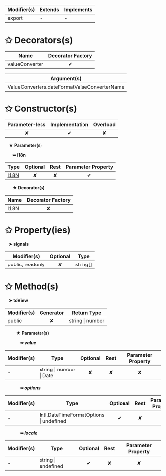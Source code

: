 | Modifier(s)                            | Extends                      | Implements                                    |
|----------------------------------------|------------------------------|-----------------------------------------------|
| export | - | - |

# &#10025; Decorators(s)

| Name                                | Decorator Factory                        |
|-------------------------------------|:----------------------------------------:|
| valueConverter | ✔  |

| Argument(s)                                           |
|-------------------------------------------------------|
| ValueConverters.dateFormatValueConverterName  |

# &#10025; Constructor(s)

| Parameter-less                         | Implementation                          | Overload                          |
|:--------------------------------------:|:---------------------------------------:|:---------------------------------:|
| ✘ | ✔ | ✘ |

&nbsp;&nbsp; **&#9733; Parameter(s)**

&nbsp;&nbsp;&nbsp;&nbsp;&nbsp; **&#10149; i18n**

| Type                        | Optional                           | Rest                          | Parameter Property                          |
|-----------------------------|:----------------------------------:|:-----------------------------:|:-------------------------------------------:|
| [I18N](/i18n/interface/i18n/i18n.md) | ✘  | ✘ | ✔ |

&nbsp;&nbsp;&nbsp;&nbsp;&nbsp; **&#9733; Decorator(s)**

| Name                                | Decorator Factory                        |
|-------------------------------------|:----------------------------------------:|
| I18N | ✘  |

# &#10025; Property(ies)

&nbsp;&nbsp; **&#10148; signals**

| Modifier(s)                               | Optional                           | Type                         |
|-------------------------------------------|:----------------------------------:|------------------------------|
| public, readonly | ✘ | string[] |

# &#10025; Method(s)

&nbsp;&nbsp; **&#10148; toView**

| Modifier(s)                              | Generator                          | Return Type                       |
|------------------------------------------|:----------------------------------:|-----------------------------------|
| public | ✘ | string &#124; number |

&nbsp;&nbsp;&nbsp;&nbsp;&nbsp;&nbsp;&nbsp;&nbsp; **&#9733; Parameter(s)**

&nbsp;&nbsp;&nbsp;&nbsp;&nbsp;&nbsp;&nbsp;&nbsp;&nbsp;&nbsp;&nbsp; _**&#10149; value**_

| Modifier(s)                              | Type                        | Optional                           | Rest                          | Parameter Property                          |
|------------------------------------------|-----------------------------|:----------------------------------:|:-----------------------------:|:-------------------------------------------:|
| - | string &#124; number &#124; Date | ✘  | ✘ | ✘ |

&nbsp;&nbsp;&nbsp;&nbsp;&nbsp;&nbsp;&nbsp;&nbsp;&nbsp;&nbsp;&nbsp; _**&#10149; options**_

| Modifier(s)                              | Type                        | Optional                           | Rest                          | Parameter Property                          |
|------------------------------------------|-----------------------------|:----------------------------------:|:-----------------------------:|:-------------------------------------------:|
| - | Intl.DateTimeFormatOptions &#124; undefined | ✔  | ✘ | ✘ |

&nbsp;&nbsp;&nbsp;&nbsp;&nbsp;&nbsp;&nbsp;&nbsp;&nbsp;&nbsp;&nbsp; _**&#10149; locale**_

| Modifier(s)                              | Type                        | Optional                           | Rest                          | Parameter Property                          |
|------------------------------------------|-----------------------------|:----------------------------------:|:-----------------------------:|:-------------------------------------------:|
| - | string &#124; undefined | ✔  | ✘ | ✘ |